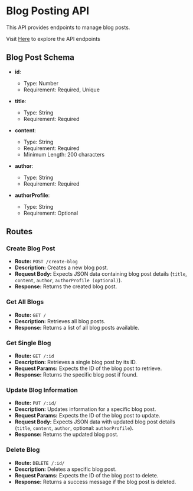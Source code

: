 # Blog Posting API

This API provides endpoints to manage blog posts.

Visit [Here](https://blog-post-phi.vercel.app/) to explore the API endpoints

## Blog Post Schema

- **id**:
  - Type: Number
  - Requirement: Required, Unique
  
- **title**:
  - Type: String
  - Requirement: Required
  
- **content**:
  - Type: String
  - Requirement: Required
  - Minimum Length: 200 characters
  
- **author**:
  - Type: String
  - Requirement: Required
  
- **authorProfile**:
  - Type: String
  - Requirement: Optional

## Routes

### Create Blog Post
- **Route:** `POST /create-blog`
- **Description:** Creates a new blog post.
- **Request Body:** Expects JSON data containing blog post details (`title`, `content`, `author`,  `authorProfile (optional)`).
- **Response:** Returns the created blog post.

### Get All Blogs
- **Route:** `GET /`
- **Description:** Retrieves all blog posts.
- **Response:** Returns a list of all blog posts available.

### Get Single Blog
- **Route:** `GET /:id`
- **Description:** Retrieves a single blog post by its ID.
- **Request Params:** Expects the ID of the blog post to retrieve.
- **Response:** Returns the specific blog post if found.

### Update Blog Information
- **Route:** `PUT /:id/`
- **Description:** Updates information for a specific blog post.
- **Request Params:** Expects the ID of the blog post to update.
- **Request Body:** Expects JSON data with updated blog post details (`title`, `content`, `author`, optional: `authorProfile`).
- **Response:** Returns the updated blog post.

### Delete Blog
- **Route:** `DELETE /:id/`
- **Description:** Deletes a specific blog post.
- **Request Params:** Expects the ID of the blog post to delete.
- **Response:** Returns a success message if the blog post is deleted.
